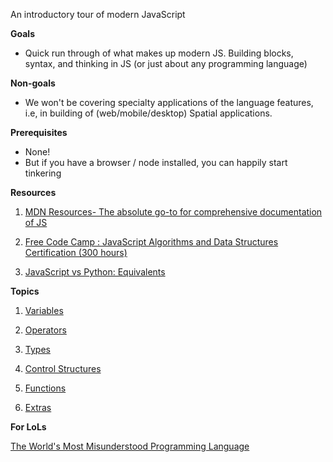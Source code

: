 An introductory tour of modern JavaScript

**Goals**

- Quick run through of what makes up modern JS. Building blocks, syntax, and thinking in JS (or just about any programming language)

**Non-goals**

- We won't be covering specialty applications of the language features, i.e, in building of (web/mobile/desktop) Spatial applications.

**Prerequisites**

- None!
- But if you have a browser / node installed, you can happily start tinkering

**Resources**

1. [MDN Resources- The absolute go-to for comprehensive documentation of JS](https://developer.mozilla.org/en-US/docs/Web/JavaScript)

2. [Free Code Camp : JavaScript Algorithms and Data Structures Certification (300 hours)](https://www.freecodecamp.org/learn)

3. [JavaScript vs Python: Equivalents](https://dev.to/djangotricks/equivalents-in-python-and-javascript-part-3-4icc)

**Topics**
1. [Variables](./0_variables.md)
   
2. [Operators](./1_operators.md)

3. [Types](./2_types.md)

4. [Control Structures](./3_control.md)

5. [Functions](./4_functions.md)

6. [Extras](./5_extras.md)

**For LoLs**

[The World's Most Misunderstood Programming Language](http://crockford.com/javascript/javascript.html)
